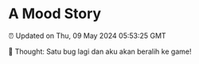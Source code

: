 # A Mood Story

⏰ Updated on Thu, 09 May 2024 05:53:25 GMT

💭 Thought: Satu bug lagi dan aku akan beralih ke game!

